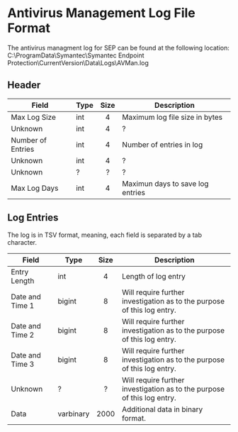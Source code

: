 # Antivirus Management Log File Format
The antivirus managment log for SEP can be found at the following location:  
C:\ProgramData\Symantec\Symantec Endpoint Protection\CurrentVersion\Data\Logs\AVMan.log

## Header
| Field                 | Type   | Size | Description                      |
|---------------------- | ------ | :--: | -------------------------------- |
| Max Log Size          | int    | 4    | Maximum log file size in bytes   |
| Unknown               | int    | 4    | ?                                |
| Number of Entries     | int    | 4    | Number of entries in log         |
| Unknown               | int    | 4    | ?                                |
| Unknown               | ?      | ?    | ?                                |
| Max Log Days          | int    | 4    | Maximun days to save log entries |


## Log Entries
The log is in TSV format, meaning, each field is separated by a tab character. 

| Field               | Type      | Size | Description                                                             |
| ------------------- | --------- | :--: | ----------------------------------------------------------------------- |
| Entry Length        | int       | 4    | Length of log entry                                                     |
| Date and Time 1     | bigint    | 8    | Will require further investigation as to the purpose of this log entry. |
| Date and Time 2     | bigint    | 8    | Will require further investigation as to the purpose of this log entry. |
| Date and Time 3     | bigint    | 8    | Will require further investigation as to the purpose of this log entry. |
| Unknown             | ?         | ?    | Will require further investigation as to the purpose of this log entry. |
| Data                | varbinary | 2000 | Additional data in binary format.                                       |